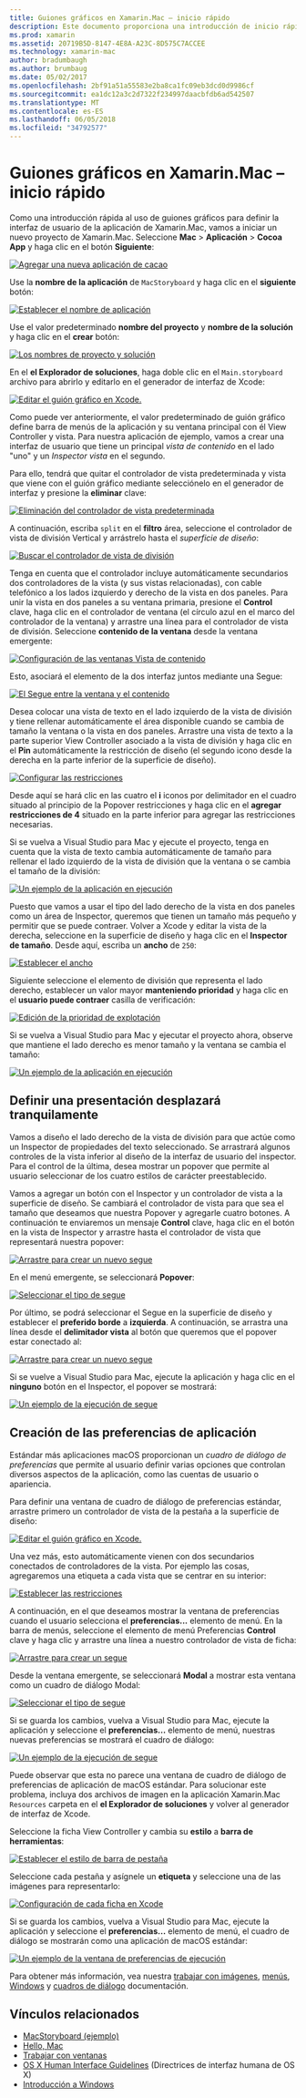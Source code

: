 ```yaml
---
title: Guiones gráficos en Xamarin.Mac – inicio rápido
description: Este documento proporciona una introducción de inicio rápido para crear interfaces de usuario con los guiones gráficos de Xamarin.Mac de macOS. Describe cómo crear un segue y crear una ventana de preferencias.
ms.prod: xamarin
ms.assetid: 20719B5D-8147-4E8A-A23C-8D575C7ACCEE
ms.technology: xamarin-mac
author: bradumbaugh
ms.author: brumbaug
ms.date: 05/02/2017
ms.openlocfilehash: 2bf91a51a55583e2ba8ca1fc09eb3dcd0d9986cf
ms.sourcegitcommit: ea1dc12a3c2d7322f234997daacbfdb6ad542507
ms.translationtype: MT
ms.contentlocale: es-ES
ms.lasthandoff: 06/05/2018
ms.locfileid: "34792577"
---
```

# <a name="storyboards-in-xamarinmac--quick-start"></a>Guiones gráficos en Xamarin.Mac – inicio rápido

Como una introducción rápida al uso de guiones gráficos para definir la interfaz de usuario de la aplicación de Xamarin.Mac, vamos a iniciar un nuevo proyecto de Xamarin.Mac. Seleccione **Mac** > **Aplicación** > **Cocoa App** y haga clic en el botón **Siguiente**:

[![](quickstart-images/qs01.png "Agregar una nueva aplicación de cacao")](quickstart-images/qs01.png#lightbox)

Use la **nombre de la aplicación** de `MacStoryboard` y haga clic en el **siguiente** botón:

[![](quickstart-images/qs02.png "Establecer el nombre de aplicación")](quickstart-images/qs02.png#lightbox)

Use el valor predeterminado **nombre del proyecto** y **nombre de la solución** y haga clic en el **crear** botón:

[![](quickstart-images/qs03.png "Los nombres de proyecto y solución")](quickstart-images/qs03.png#lightbox)

En el **el Explorador de soluciones**, haga doble clic en el `Main.storyboard` archivo para abrirlo y editarlo en el generador de interfaz de Xcode:

[![](quickstart-images/qs04.png "Editar el guión gráfico en Xcode.")](quickstart-images/qs04.png#lightbox)

Como puede ver anteriormente, el valor predeterminado de guión gráfico define barra de menús de la aplicación y su ventana principal con él View Controller y vista. Para nuestra aplicación de ejemplo, vamos a crear una interfaz de usuario que tiene un principal _vista de contenido_ en el lado "uno" y un _Inspector vista_ en el segundo.

Para ello, tendrá que quitar el controlador de vista predeterminada y vista que viene con el guión gráfico mediante selecciónelo en el generador de interfaz y presione la **eliminar** clave:

[![](quickstart-images/qs05.png "Eliminación del controlador de vista predeterminada")](quickstart-images/qs05.png#lightbox)

A continuación, escriba `split` en el **filtro** área, seleccione el controlador de vista de división Vertical y arrástrelo hasta el _superficie de diseño_:

[![](quickstart-images/qs06.png "Buscar el controlador de vista de división")](quickstart-images/qs06.png#lightbox)

Tenga en cuenta que el controlador incluye automáticamente secundarios dos controladores de la vista (y sus vistas relacionadas), con cable telefónico a los lados izquierdo y derecho de la vista en dos paneles. Para unir la vista en dos paneles a su ventana primaria, presione el **Control** clave, haga clic en el controlador de ventana (el círculo azul en el marco del controlador de la ventana) y arrastre una línea para el controlador de vista de división. Seleccione **contenido de la ventana** desde la ventana emergente:

[![](quickstart-images/qs07.png "Configuración de las ventanas Vista de contenido")](quickstart-images/qs07.png#lightbox)

Esto, asociará el elemento de la dos interfaz juntos mediante una Segue:

[![](quickstart-images/qs08.png "El Segue entre la ventana y el contenido")](quickstart-images/qs08.png#lightbox)

Desea colocar una vista de texto en el lado izquierdo de la vista de división y tiene rellenar automáticamente el área disponible cuando se cambia de tamaño la ventana o la vista en dos paneles. Arrastre una vista de texto a la parte superior View Controller asociado a la vista de división y haga clic en el **Pin** automáticamente la restricción de diseño (el segundo icono desde la derecha en la parte inferior de la superficie de diseño).

[![](quickstart-images/qs09.png "Configurar las restricciones")](quickstart-images/qs09.png#lightbox)

Desde aquí se hará clic en las cuatro el **i** iconos por delimitador en el cuadro situado al principio de la Popover restricciones y haga clic en el **agregar restricciones de 4** situado en la parte inferior para agregar las restricciones necesarias.

Si se vuelva a Visual Studio para Mac y ejecute el proyecto, tenga en cuenta que la vista de texto cambia automáticamente de tamaño para rellenar el lado izquierdo de la vista de división que la ventana o se cambia el tamaño de la división:

[![](quickstart-images/qs10.png "Un ejemplo de la aplicación en ejecución")](quickstart-images/qs10.png#lightbox)

Puesto que vamos a usar el tipo del lado derecho de la vista en dos paneles como un área de Inspector, queremos que tienen un tamaño más pequeño y permitir que se puede contraer. Volver a Xcode y editar la vista de la derecha, seleccione en la superficie de diseño y haga clic en el **Inspector de tamaño**. Desde aquí, escriba un **ancho** de `250`:

[![](quickstart-images/qs11.png "Establecer el ancho")](quickstart-images/qs11.png#lightbox)

Siguiente seleccione el elemento de división que representa el lado derecho, establecer un valor mayor **manteniendo prioridad** y haga clic en el **usuario puede contraer** casilla de verificación:

[![](quickstart-images/qs12.png "Edición de la prioridad de explotación")](quickstart-images/qs12.png#lightbox)

Si se vuelva a Visual Studio para Mac y ejecutar el proyecto ahora, observe que mantiene el lado derecho es menor tamaño y la ventana se cambia el tamaño:

[![](quickstart-images/qs13.png "Un ejemplo de la aplicación en ejecución")](quickstart-images/qs13.png#lightbox)

<a name="Defining-a-Presentation-Segue" />

## <a name="defining-a-presentation-segue"></a>Definir una presentación desplazará tranquilamente

Vamos a diseño el lado derecho de la vista de división para que actúe como un Inspector de propiedades del texto seleccionado. Se arrastrará algunos controles de la vista inferior al diseño de la interfaz de usuario del inspector. Para el control de la última, desea mostrar un popover que permite al usuario seleccionar de los cuatro estilos de carácter preestablecido.

Vamos a agregar un botón con el Inspector y un controlador de vista a la superficie de diseño. Se cambiará el controlador de vista para que sea el tamaño que deseamos que nuestra Popover y agregarle cuatro botones. A continuación te enviaremos un mensaje **Control** clave, haga clic en el botón en la vista de Inspector y arrastre hasta el controlador de vista que representará nuestra popover:

[![](quickstart-images/qs14.png "Arrastre para crear un nuevo segue")](quickstart-images/qs14.png#lightbox)

En el menú emergente, se seleccionará **Popover**: 

[![](quickstart-images/qs15.png "Seleccionar el tipo de segue")](quickstart-images/qs15.png#lightbox)

Por último, se podrá seleccionar el Segue en la superficie de diseño y establecer el **preferido borde** a **izquierda**. A continuación, se arrastra una línea desde el **delimitador vista** al botón que queremos que el popover estar conectado al:

[![](quickstart-images/qs16.png "Arrastre para crear un nuevo segue")](quickstart-images/qs16.png#lightbox)

Si se vuelve a Visual Studio para Mac, ejecute la aplicación y haga clic en el **ninguno** botón en el Inspector, el popover se mostrará:

[![](quickstart-images/qs17.png "Un ejemplo de la ejecución de segue")](quickstart-images/qs17.png#lightbox)

<a name="Creating-App-Preferences" />

## <a name="creating-app-preferences"></a>Creación de las preferencias de aplicación

Estándar más aplicaciones macOS proporcionan un _cuadro de diálogo de preferencias_ que permite al usuario definir varias opciones que controlan diversos aspectos de la aplicación, como las cuentas de usuario o apariencia.

Para definir una ventana de cuadro de diálogo de preferencias estándar, arrastre primero un controlador de vista de la pestaña a la superficie de diseño:

[![](quickstart-images/qs18.png "Editar el guión gráfico en Xcode.")](quickstart-images/qs18.png#lightbox)

Una vez más, esto automáticamente vienen con dos secundarios conectados de controladores de la vista. Por ejemplo las cosas, agregaremos una etiqueta a cada vista que se centrar en su interior:

[![](quickstart-images/qs19.png "Establecer las restricciones")](quickstart-images/qs19.png#lightbox)

A continuación, en el que deseamos mostrar la ventana de preferencias cuando el usuario selecciona el **preferencias...**  elemento de menú. En la barra de menús, seleccione el elemento de menú Preferencias **Control** clave y haga clic y arrastre una línea a nuestro controlador de vista de ficha:

[![](quickstart-images/qs20.png "Arrastre para crear un segue")](quickstart-images/qs20.png#lightbox)

Desde la ventana emergente, se seleccionará **Modal** a mostrar esta ventana como un cuadro de diálogo Modal:

[![](quickstart-images/qs21.png "Seleccionar el tipo de segue")](quickstart-images/qs21.png#lightbox)

Si se guarda los cambios, vuelva a Visual Studio para Mac, ejecute la aplicación y seleccione el **preferencias...**  elemento de menú, nuestras nuevas preferencias se mostrará el cuadro de diálogo:

[![](quickstart-images/qs22.png "Un ejemplo de la ejecución de segue")](quickstart-images/qs22.png#lightbox)

Puede observar que esta no parece una ventana de cuadro de diálogo de preferencias de aplicación de macOS estándar. Para solucionar este problema, incluya dos archivos de imagen en la aplicación Xamarin.Mac `Resources` carpeta en el **el Explorador de soluciones** y volver al generador de interfaz de Xcode.

Seleccione la ficha View Controller y cambia su **estilo** a **barra de herramientas**: 

[![](quickstart-images/qs23.png "Establecer el estilo de barra de pestaña")](quickstart-images/qs23.png#lightbox)

Seleccione cada pestaña y asígnele un **etiqueta** y seleccione una de las imágenes para representarlo:

[![](quickstart-images/qs24.png "Configuración de cada ficha en Xcode")](quickstart-images/qs24.png#lightbox)

Si se guarda los cambios, vuelva a Visual Studio para Mac, ejecute la aplicación y seleccione el **preferencias...**  elemento de menú, el cuadro de diálogo se mostrarán como una aplicación de macOS estándar:

[![](quickstart-images/qs25.png "Un ejemplo de la ventana de preferencias de ejecución")](quickstart-images/qs25.png#lightbox)

Para obtener más información, vea nuestra [trabajar con imágenes](~/mac/app-fundamentals/image.md), [menús](~/mac/user-interface/menu.md), [Windows](~/mac/user-interface/window.md) y [cuadros de diálogo](~/mac/user-interface/dialog.md) documentación.

## <a name="related-links"></a>Vínculos relacionados

- [MacStoryboard (ejemplo)](https://developer.xamarin.com/samples/mac/MacStoryboard/)
- [Hello, Mac](~/mac/get-started/hello-mac.md)
- [Trabajar con ventanas](~/mac/user-interface/window.md)
- [OS X Human Interface Guidelines](https://developer.apple.com/library/mac/documentation/UserExperience/Conceptual/OSXHIGuidelines/) (Directrices de interfaz humana de OS X)
- [Introducción a Windows](https://developer.apple.com/library/mac/documentation/Cocoa/Conceptual/WinPanel/Introduction.html#//apple_ref/doc/uid/10000031-SW1)
